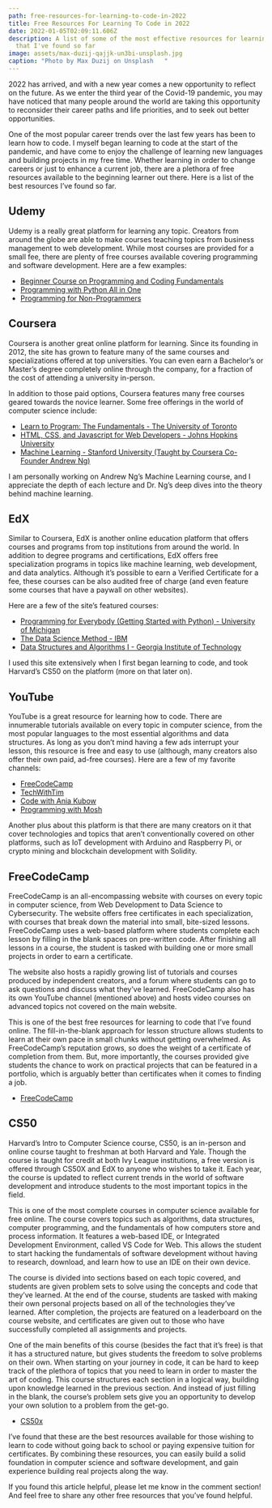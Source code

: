 ```yaml
---
path: free-resources-for-learning-to-code-in-2022
title: Free Resources For Learning To Code in 2022
date: 2022-01-05T02:09:11.606Z
description: A list of some of the most effective resources for learning to code
  that I've found so far
image: assets/max-duzij-qajjk-un3bi-unsplash.jpg
caption: "Photo by Max Duzij on Unsplash   "
---
```





2022 has arrived, and with a new year comes a new opportunity to reflect on the future. As we enter the third year of the Covid-19 pandemic, you may have noticed that many people around the world are taking this opportunity to reconsider their career paths and life priorities, and to seek out better opportunities.

One of the most popular career trends over the last few years has been to learn how to code. I myself began learning to code at the start of the pandemic, and have come to enjoy the challenge of learning new languages and building projects in my free time. Whether learning in order to change careers or just to enhance a current job, there are a plethora of free resources available to the beginning learner out there. Here is a list of the best resources I’ve found so far.



## Udemy

Udemy is a really great platform for learning any topic. Creators from around the globe are able to make courses teaching topics from business management to web development. While most courses are provided for a small fee, there are plenty of free courses available covering programming and software development. Here are a few examples:

* [Beginner Course on Programming and Coding Fundamentals](https://www.udemy.com/course/beginner-course-on-programming/)
* [Programming with Python All in One](https://www.udemy.com/course/programming-foundation-python/)
* [Programming for Non-Programmers](https://www.udemy.com/course/programming-for-non-programmers-a-fun-way/)



## Coursera

Coursera is another great online platform for learning. Since its founding in 2012, the site has grown to feature many of the same courses and specializations offered at top universities. You can even earn a Bachelor’s or Master’s degree completely online through the company, for a fraction of the cost of attending a university in-person.

In addition to those paid options, Coursera features many free courses geared towards the novice learner. Some free offerings in the world of computer science include:

* [Learn to Program: The Fundamentals - The University of Toronto](https://www.coursera.org/learn/learn-to-program)
* [HTML, CSS, and Javascript for Web Developers - Johns Hopkins University](https://www.coursera.org/learn/html-css-javascript-for-web-developers)
* [Machine Learning - Stanford University (Taught by Coursera Co-Founder Andrew Ng)](https://www.coursera.org/learn/machine-learning)

I am personally working on Andrew Ng’s Machine Learning course, and I appreciate the depth of each lecture and Dr. Ng’s deep dives into the theory behind machine learning.



## EdX

Similar to Coursera, EdX is another online education platform that offers courses and programs from top institutions from around the world. In addition to degree programs and certifications, EdX offers free specialization programs in topics like machine learning, web development, and data analytics. Although it’s possible to earn a Verified Certificate for a fee, these courses can be also audited free of charge (and even feature some courses that have a paywall on other websites).

Here are a few of the site’s featured courses:

* [Programming for Everybody (Getting Started with Python) - University of Michigan](https://www.edx.org/course/programming-for-everybody-getting-started-with-pyt?index=product)
* [The Data Science Method - IBM](https://www.edx.org/course/data-science-method?index=product)
* [Data Structures and Algorithms I - Georgia Institute of Technology](https://www.edx.org/course/data-structures-algorithms-i-arraylists-linkedlists-stacks-and-queues?index=product)

I used this site extensively when I first began learning to code, and took Harvard’s CS50 on the platform (more on that later on).



## YouTube

YouTube is a great resource for learning how to code. There are innumerable tutorials available on every topic in computer science, from the most popular languages to the most essential algorithms and data structures. As long as you don’t mind having a few ads interrupt your lesson, this resource is free and easy to use (although, many creators also offer their own paid, ad-free courses). Here are a few of my favorite channels:

* [FreeCodeCamp](https://www.youtube.com/c/Freecodecamp)
* [TechWithTim](https://www.youtube.com/c/TechWithTim)
* [Code with Ania Kubow](https://www.youtube.com/aniakubow)
* [Programming with Mosh](https://www.youtube.com/user/programmingwithmosh)

Another plus about this platform is that there are many creators on it that cover technologies and topics that aren’t conventionally covered on other platforms, such as IoT development with Arduino and Raspberry Pi, or crypto mining and blockchain development with Solidity.



## FreeCodeCamp

FreeCodeCamp is an all-encompassing website with courses on every topic in computer science, from Web Development to Data Science to Cybersecurity. The website offers free certificates in each specialization, with courses that break down the material into small, bite-sized lessons. FreeCodeCamp uses a web-based platform where students complete each lesson by filling in the blank spaces on pre-written code. After finishing all lessons in a course, the student is tasked with building one or more small projects in order to earn a certificate. 

The website also hosts a rapidly growing list of tutorials and courses produced by independent creators, and a forum where students can go to ask questions and discuss what they’ve learned. FreeCodeCamp also has its own YouTube channel (mentioned above) and hosts video courses on advanced topics not covered on the main website.

This is one of the best free resources for learning to code that I’ve found online. The fill-in-the-blank approach for lesson structure allows students to learn at their own pace in small chunks without getting overwhelmed. As FreeCodeCamp’s reputation grows, so does the weight of a certificate of completion from them. But, more importantly, the courses provided give students the chance to work on practical projects that can be featured in a portfolio, which is arguably better than certificates when it comes to finding a job.

* [FreeCodeCamp](https://freecodecamp.org)



## CS50

Harvard’s Intro to Computer Science course, CS50, is an in-person and online course taught to freshman at both Harvard and Yale. Though the course is taught for credit at both Ivy League institutions, a free version is offered through CS50X and EdX to anyone who wishes to take it. Each year, the course is updated to reflect current trends in the world of software development and introduce students to the most important topics in the field.

This is one of the most complete courses in computer science available for free online. The course covers topics such as algorithms, data structures, computer programming, and the fundamentals of how computers store and process information. It features a web-based IDE, or Integrated Development Environment, called VS Code for Web. This allows the student to start hacking the fundamentals of software development without having to research, download, and learn how to use an IDE on their own device.

The course is divided into sections based on each topic covered, and students are given problem sets to solve using the concepts and code that they’ve learned. At the end of the course, students are tasked with making their own personal projects based on all of the technologies they’ve learned. After completion, the projects are featured on a leaderboard on the course website, and certificates are given out to those who have successfully completed all assignments and projects.

One of the main benefits of this course (besides the fact that it’s free) is that it has a structured nature, but gives students the freedom to solve problems on their own. When starting on your journey in code, it can be hard to keep track of the plethora of topics that you need to learn in order to master the art of coding. This course structures each section in a logical way, building upon knowledge learned in the previous section. And instead of just filling in the blank, the course’s problem sets give you an opportunity to develop your own solution to a problem from the get-go.

* [CS50x](https://cs50.harvard.edu/x/2022/)



I’ve found that these are the best resources available for those wishing to learn to code without going back to school or paying expensive tuition for certificates. By combining these resources, you can easily build a solid foundation in computer science and software development, and gain experience building real projects along the way.

If you found this article helpful, please let me know in the comment section! And feel free to share any other free resources that you’ve found helpful.